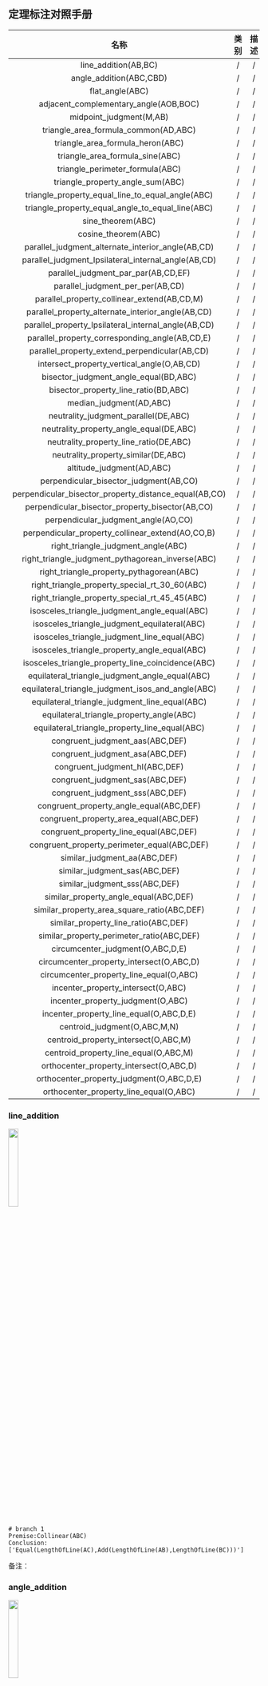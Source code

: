 ## 定理标注对照手册
| 名称 | 类别 | 描述 |
| :--: | :--: | :--: |
| line_addition(AB,BC) | / | / |
| angle_addition(ABC,CBD) | / | / |
| flat_angle(ABC) | / | / |
| adjacent_complementary_angle(AOB,BOC) | / | / |
| midpoint_judgment(M,AB) | / | / |
| triangle_area_formula_common(AD,ABC) | / | / |
| triangle_area_formula_heron(ABC) | / | / |
| triangle_area_formula_sine(ABC) | / | / |
| triangle_perimeter_formula(ABC) | / | / |
| triangle_property_angle_sum(ABC) | / | / |
| triangle_property_equal_line_to_equal_angle(ABC) | / | / |
| triangle_property_equal_angle_to_equal_line(ABC) | / | / |
| sine_theorem(ABC) | / | / |
| cosine_theorem(ABC) | / | / |
| parallel_judgment_alternate_interior_angle(AB,CD) | / | / |
| parallel_judgment_Ipsilateral_internal_angle(AB,CD) | / | / |
| parallel_judgment_par_par(AB,CD,EF) | / | / |
| parallel_judgment_per_per(AB,CD) | / | / |
| parallel_property_collinear_extend(AB,CD,M) | / | / |
| parallel_property_alternate_interior_angle(AB,CD) | / | / |
| parallel_property_Ipsilateral_internal_angle(AB,CD) | / | / |
| parallel_property_corresponding_angle(AB,CD,E) | / | / |
| parallel_property_extend_perpendicular(AB,CD) | / | / |
| intersect_property_vertical_angle(O,AB,CD) | / | / |
| bisector_judgment_angle_equal(BD,ABC) | / | / |
| bisector_property_line_ratio(BD,ABC) | / | / |
| median_judgment(AD,ABC) | / | / |
| neutrality_judgment_parallel(DE,ABC) | / | / |
| neutrality_property_angle_equal(DE,ABC) | / | / |
| neutrality_property_line_ratio(DE,ABC) | / | / |
| neutrality_property_similar(DE,ABC) | / | / |
| altitude_judgment(AD,ABC) | / | / |
| perpendicular_bisector_judgment(AB,CO) | / | / |
| perpendicular_bisector_property_distance_equal(AB,CO) | / | / |
| perpendicular_bisector_property_bisector(AB,CO) | / | / |
| perpendicular_judgment_angle(AO,CO) | / | / |
| perpendicular_property_collinear_extend(AO,CO,B) | / | / |
| right_triangle_judgment_angle(ABC) | / | / |
| right_triangle_judgment_pythagorean_inverse(ABC) | / | / |
| right_triangle_property_pythagorean(ABC) | / | / |
| right_triangle_property_special_rt_30_60(ABC) | / | / |
| right_triangle_property_special_rt_45_45(ABC) | / | / |
| isosceles_triangle_judgment_angle_equal(ABC) | / | / |
| isosceles_triangle_judgment_equilateral(ABC) | / | / |
| isosceles_triangle_judgment_line_equal(ABC) | / | / |
| isosceles_triangle_property_angle_equal(ABC) | / | / |
| isosceles_triangle_property_line_coincidence(ABC) | / | / |
| equilateral_triangle_judgment_angle_equal(ABC) | / | / |
| equilateral_triangle_judgment_isos_and_angle(ABC) | / | / |
| equilateral_triangle_judgment_line_equal(ABC) | / | / |
| equilateral_triangle_property_angle(ABC) | / | / |
| equilateral_triangle_property_line_equal(ABC) | / | / |
| congruent_judgment_aas(ABC,DEF) | / | / |
| congruent_judgment_asa(ABC,DEF) | / | / |
| congruent_judgment_hl(ABC,DEF) | / | / |
| congruent_judgment_sas(ABC,DEF) | / | / |
| congruent_judgment_sss(ABC,DEF) | / | / |
| congruent_property_angle_equal(ABC,DEF) | / | / |
| congruent_property_area_equal(ABC,DEF) | / | / |
| congruent_property_line_equal(ABC,DEF) | / | / |
| congruent_property_perimeter_equal(ABC,DEF) | / | / |
| similar_judgment_aa(ABC,DEF) | / | / |
| similar_judgment_sas(ABC,DEF) | / | / |
| similar_judgment_sss(ABC,DEF) | / | / |
| similar_property_angle_equal(ABC,DEF) | / | / |
| similar_property_area_square_ratio(ABC,DEF) | / | / |
| similar_property_line_ratio(ABC,DEF) | / | / |
| similar_property_perimeter_ratio(ABC,DEF) | / | / |
| circumcenter_judgment(O,ABC,D,E) | / | / |
| circumcenter_property_intersect(O,ABC,D) | / | / |
| circumcenter_property_line_equal(O,ABC) | / | / |
| incenter_property_intersect(O,ABC) | / | / |
| incenter_property_judgment(O,ABC) | / | / |
| incenter_property_line_equal(O,ABC,D,E) | / | / |
| centroid_judgment(O,ABC,M,N) | / | / |
| centroid_property_intersect(O,ABC,M) | / | / |
| centroid_property_line_equal(O,ABC,M) | / | / |
| orthocenter_property_intersect(O,ABC,D) | / | / |
| orthocenter_property_judgment(O,ABC,D,E) | / | / |
| orthocenter_property_line_equal(O,ABC) | / | / |

### line_addition
<div>
    <img src="cowork-pic/line_addition.png"  width="20%">
</div>

    # branch 1
    Premise:Collinear(ABC)
    Conclusion:['Equal(LengthOfLine(AC),Add(LengthOfLine(AB),LengthOfLine(BC)))']
备注：  

### angle_addition
<div>
    <img src="cowork-pic/angle_addition.png"  width="20%">
</div>

    # branch 1
    Premise:Angle(ABC)&Angle(CBD)
    Conclusion:['Equal(MeasureOfAngle(ABD),Add(MeasureOfAngle(ABC),MeasureOfAngle(CBD)))']
备注：  

### flat_angle
<div>
    <img src="cowork-pic/flat_angle.png"  width="20%">
</div>

    # branch 1
    Premise:Collinear(ABC)
    Conclusion:['Equal(MeasureOfAngle(ABC),180)', 'Equal(MeasureOfAngle(CBA),180)']
备注：  

### adjacent_complementary_angle
<div>
    <img src="cowork-pic/adjacent_complementary_angle.png"  width="20%">
</div>

    # branch 1
    Premise:Angle(AOB)&Angle(BOC)&Collinear(AOC)
    Conclusion:['Equal(Add(MeasureOfAngle(AOB),MeasureOfAngle(BOC)),180)']
备注：  

### midpoint_judgment
<div>
    <img src="cowork-pic/midpoint_judgment.png"  width="20%">
</div>

    # branch 1
    Premise:Collinear(AMB)&Equal(LengthOfLine(AM),LengthOfLine(MB))
    Conclusion:['Midpoint(M,AB)']
备注：  

### triangle_area_formula_common
<div>
    <img src="cowork-pic/triangle_area_formula_common.png"  width="20%">
</div>

    # branch 1
    Premise:IsAltitude(AD,ABC)
    Conclusion:['Equal(AreaOfTriangle(ABC),Mul(LengthOfLine(AD),LengthOfLine(BC),0.5))']
备注：  

### triangle_area_formula_heron
<div>
    <img src="cowork-pic/triangle_area_formula_heron.png"  width="20%">
</div>

    # branch 1
    Premise:Triangle(ABC)
    Conclusion:['Equal(AreaOfTriangle(ABC),Pow(Mul(Mul(Add(LengthOfLine(AB),LengthOfLine(BC),LengthOfLine(AC)),0.5),Sub(Mul(Add(LengthOfLine(AB),LengthOfLine(BC),LengthOfLine(AC)),0.5),LengthOfLine(AB)),Sub(Mul(Add(LengthOfLine(AB),LengthOfLine(BC),LengthOfLine(AC)),0.5),LengthOfLine(BC)),Sub(Mul(Add(LengthOfLine(AB),LengthOfLine(BC),LengthOfLine(AC)),0.5),LengthOfLine(CA))),0.5))']
备注：  

### triangle_area_formula_sine
<div>
    <img src="cowork-pic/triangle_area_formula_sine.png"  width="20%">
</div>

    # branch 1
    Premise:Triangle(ABC)
    Conclusion:['Equal(AreaOfTriangle(ABC),Mul(LengthOfLine(AB),LengthOfLine(AC),Sin(MeasureOfAngle(CAB)),1/2))']
备注：  

### triangle_perimeter_formula
<div>
    <img src="cowork-pic/triangle_perimeter_formula.png"  width="20%">
</div>

    # branch 1
    Premise:Triangle(ABC)
    Conclusion:['Equal(PerimeterOfTriangle(ABC),Add(LengthOfLine(AB),LengthOfLine(BC),LengthOfLine(CA)))']
备注：  

### triangle_property_angle_sum
<div>
    <img src="cowork-pic/triangle_property_angle_sum.png"  width="20%">
</div>

    # branch 1
    Premise:Triangle(ABC)
    Conclusion:['Equal(Add(MeasureOfAngle(ABC),MeasureOfAngle(BCA),MeasureOfAngle(CAB)),180)']
备注：  

### triangle_property_equal_line_to_equal_angle
<div>
    <img src="cowork-pic/triangle_property_equal_line_to_equal_angle.png"  width="20%">
</div>

    # branch 1
    Premise:Triangle(ABC)&Equal(LengthOfLine(AB),LengthOfLine(AC))
    Conclusion:['Equal(MeasureOfAngle(ABC),MeasureOfAngle(BCA))']
备注：  

### triangle_property_equal_angle_to_equal_line
<div>
    <img src="cowork-pic/triangle_property_equal_angle_to_equal_line.png"  width="20%">
</div>

    # branch 1
    Premise:Triangle(ABC)&Equal(MeasureOfAngle(ABC),MeasureOfAngle(BCA))
    Conclusion:['Equal(LengthOfLine(AB),LengthOfLine(AC))']
备注：  

### sine_theorem
<div>
    <img src="cowork-pic/sine_theorem.png"  width="20%">
</div>

    # branch 1
    Premise:Triangle(ABC)
    Conclusion:['Equal(Mul(LengthOfLine(AB),Sin(MeasureOfAngle(ABC))),Mul(LengthOfLine(AC),Sin(MeasureOfAngle(BCA))))']
备注：  

### cosine_theorem
<div>
    <img src="cowork-pic/cosine_theorem.png"  width="20%">
</div>

    # branch 1
    Premise:Triangle(ABC)
    Conclusion:['Equal(Add(Pow(LengthOfLine(BC),2),Mul(2,LengthOfLine(AB),LengthOfLine(AC),Cos(MeasureOfAngle(CAB)))),Add(Pow(LengthOfLine(AB),2),Pow(LengthOfLine(AC),2)))']
备注：  

### parallel_judgment_alternate_interior_angle
<div>
    <img src="cowork-pic/parallel_judgment_alternate_interior_angle.png"  width="20%">
</div>

    # branch 1
    Premise:Angle(BAD)&Angle(CDA)&Equal(MeasureOfAngle(BAD),MeasureOfAngle(CDA))
    Conclusion:['Parallel(AB,CD)']
备注：  

### parallel_judgment_Ipsilateral_internal_angle
<div>
    <img src="cowork-pic/parallel_judgment_Ipsilateral_internal_angle.png"  width="20%">
</div>

    # branch 1
    Premise:Angle(BAC)&Angle(ACD)&Equal(Add(MeasureOfAngle(BAC),MeasureOfAngle(ACD)),180)
    Conclusion:['Parallel(AB,CD)']
备注：  

### parallel_judgment_par_par
<div>
    <img src="cowork-pic/parallel_judgment_par_par.png"  width="20%">
</div>

    # branch 1
    Premise:Parallel(AB,CD)&Parallel(CD,EF)
    Conclusion:['Parallel(AB,EF)']
备注：  

### parallel_judgment_per_per
<div>
    <img src="cowork-pic/parallel_judgment_per_per.png"  width="20%">
</div>

    # branch 1
    Premise:Perpendicular(BA,CA)&Perpendicular(AC,DC)
    Conclusion:['Parallel(AB,CD)']
    # branch 2
    Premise:Perpendicular(CD,AD)&Perpendicular(BA,DA)
    Conclusion:['Parallel(AB,CD)']
备注：  

### parallel_property_collinear_extend
<div>
    <img src="cowork-pic/parallel_property_collinear_extend.png"  width="20%">
</div>

    # branch 1
    Premise:Collinear(AMB)&Parallel(AB,CD)
    Conclusion:['Parallel(AM,CD)', 'Parallel(MB,CD)']
    # branch 2
    Premise:Collinear(MAB)&Parallel(AB,CD)
    Conclusion:['Parallel(MA,CD)', 'Parallel(MB,CD)']
    # branch 3
    Premise:Collinear(ABM)&Parallel(AB,CD)
    Conclusion:['Parallel(AM,CD)', 'Parallel(BM,CD)']
备注：  

### parallel_property_alternate_interior_angle
<div>
    <img src="cowork-pic/parallel_property_alternate_interior_angle.png"  width="20%">
</div>

    # branch 1
    Premise:Parallel(AB,CD)&Line(AD)
    Conclusion:['Equal(MeasureOfAngle(BAD),MeasureOfAngle(CDA))']
备注：  

### parallel_property_Ipsilateral_internal_angle
<div>
    <img src="cowork-pic/parallel_property_Ipsilateral_internal_angle.png"  width="20%">
</div>

    # branch 1
    Premise:Parallel(AB,CD)&Line(AC)
    Conclusion:['Equal(Add(MeasureOfAngle(BAC),MeasureOfAngle(ACD)),180)']
备注：  

### parallel_property_corresponding_angle
<div>
    <img src="cowork-pic/parallel_property_corresponding_angle.png"  width="20%">
</div>

    # branch 1
    Premise:Parallel(AB,CD)&Collinear(EAC)
    Conclusion:['Equal(MeasureOfAngle(EAB),MeasureOfAngle(ACD))']
    # branch 2
    Premise:Parallel(AB,CD)&Collinear(ACE)
    Conclusion:['Equal(MeasureOfAngle(BAC),MeasureOfAngle(DCE))']
备注：  

### parallel_property_extend_perpendicular
<div>
    <img src="cowork-pic/parallel_property_extend_perpendicular.png"  width="20%">
</div>

    # branch 1
    Premise:Parallel(AB,CD)&Perpendicular(AC,DC)
    Conclusion:['Perpendicular(BA,CA)']
    # branch 2
    Premise:Parallel(AB,CD)&Perpendicular(BA,CA)
    Conclusion:['Perpendicular(AC,DC)']
备注：  

### intersect_property_vertical_angle
<div>
    <img src="cowork-pic/intersect_property_vertical_angle.png"  width="20%">
</div>

    # branch 1
    Premise:Intersect(O,AB,CD)
    Conclusion:['Equal(MeasureOfAngle(AOC),MeasureOfAngle(BOD))']
备注：  

### bisector_judgment_angle_equal
<div>
    <img src="cowork-pic/bisector_judgment_angle_equal.png"  width="20%">
</div>

    # branch 1
    Premise:Angle(ABD)&Angle(DBC)&Equal(MeasureOfAngle(ABD),MeasureOfAngle(DBC))
    Conclusion:['Bisector(BD,ABC)']
备注：  

### bisector_property_line_ratio
<div>
    <img src="cowork-pic/bisector_property_line_ratio.png"  width="20%">
</div>

    # branch 1
    Premise:Bisector(BD,ABC)&Collinear(CDA)
    Conclusion:['Equal(Mul(LengthOfLine(CD),LengthOfLine(BA)),Mul(LengthOfLine(DA),LengthOfLine(BC)))']
备注：  

### median_judgment
<div>
    <img src="cowork-pic/median_judgment.png"  width="20%">
</div>

    # branch 1
    Premise:Triangle(ABC)&Midpoint(D,BC)&Line(AD)
    Conclusion:['Median(AD,ABC)']
备注：  

### neutrality_judgment_parallel
<div>
    <img src="cowork-pic/neutrality_judgment_parallel.png"  width="20%">
</div>

    # branch 1
    Premise:Triangle(ABC)&Collinear(ADB)&Collinear(AEC)&Parallel(DE,BC)
    Conclusion:['Neutrality(DE,ABC)']
备注：  

### neutrality_property_angle_equal
<div>
    <img src="cowork-pic/neutrality_property_angle_equal.png"  width="20%">
</div>

    # branch 1
    Premise:Neutrality(DE,ABC)
    Conclusion:['Equal(MeasureOfAngle(ADE),MeasureOfAngle(ABC))', 'Equal(MeasureOfAngle(DEA),MeasureOfAngle(BCA))']
备注：  

### neutrality_property_line_ratio
<div>
    <img src="cowork-pic/neutrality_property_line_ratio.png"  width="20%">
</div>

    # branch 1
    Premise:Neutrality(DE,ABC)
    Conclusion:['Equal(Mul(LengthOfLine(AD),LengthOfLine(EC)),Mul(LengthOfLine(DB),LengthOfLine(AE)))']
备注：  

### neutrality_property_similar
<div>
    <img src="cowork-pic/neutrality_property_similar.png"  width="20%">
</div>

    # branch 1
    Premise:Neutrality(DE,ABC)
    Conclusion:['Similar(ABC,ADE)']
备注：  

### altitude_judgment
<div>
    <img src="cowork-pic/altitude_judgment.png"  width="20%">
</div>

    # branch 1
    Premise:Triangle(ABC)&Collinear(BDC)&Line(AD)&(Equal(MeasureOfAngle(BDA),90)|Equal(MeasureOfAngle(ADC),90))
    Conclusion:['IsAltitude(AD,ABC)']
备注：  

### perpendicular_bisector_judgment
<div>
    <img src="cowork-pic/perpendicular_bisector_judgment.png"  width="20%">
</div>

    # branch 1
    Premise:Collinear(AOB)&(Perpendicular(AO,CO)|Equal(MeasureOfAngle(AOC),90)|Perpendicular(CO,BO)|Equal(MeasureOfAngle(COB),90))&(Midpoint(O,AB)|Equal(LengthOfLine(AO),LengthOfLine(OB)))
    Conclusion:['PerpendicularBisector(AB,CO)']
备注：  

### perpendicular_bisector_property_distance_equal
<div>
    <img src="cowork-pic/perpendicular_bisector_property_distance_equal.png"  width="20%">
</div>

    # branch 1
    Premise:PerpendicularBisector(AB,CO)
    Conclusion:['Equal(LengthOfLine(CA),LengthOfLine(CB))']
备注：  

### perpendicular_bisector_property_bisector
<div>
    <img src="cowork-pic/perpendicular_bisector_property_bisector.png"  width="20%">
</div>

    # branch 1
    Premise:PerpendicularBisector(AB,CO)&Angle(BCO)&Angle(OCA)
    Conclusion:['Bisector(CO,BCA)']
备注：  

### perpendicular_judgment_angle
<div>
    <img src="cowork-pic/perpendicular_judgment_angle.png"  width="20%">
</div>

    # branch 1
    Premise:Angle(AOC)&Equal(MeasureOfAngle(AOC),90)
    Conclusion:['Perpendicular(AO,CO)']
备注：  

### perpendicular_property_collinear_extend
<div>
    <img src="cowork-pic/perpendicular_property_collinear_extend.png"  width="20%">
</div>

    # branch 1
    Premise:Perpendicular(AO,CO)&Collinear(AOB)
    Conclusion:['Perpendicular(CO,BO)']
    # branch 2
    Premise:Perpendicular(AO,CO)&Collinear(BOC)
    Conclusion:['Perpendicular(BO,AO)']
    # branch 3
    Premise:Perpendicular(AO,CO)&(Collinear(ABO)|Collinear(BAO))
    Conclusion:['Perpendicular(BO,CO)']
    # branch 4
    Premise:Perpendicular(AO,CO)&(Collinear(OBC)|Collinear(OCB))
    Conclusion:['Perpendicular(AO,BO)']
备注：  

### right_triangle_judgment_angle
<div>
    <img src="cowork-pic/right_triangle_judgment_angle.png"  width="20%">
</div>

    # branch 1
    Premise:Triangle(ABC)&(Perpendicular(AB,CB)|Equal(MeasureOfAngle(ABC),90))
    Conclusion:['RightTriangle(ABC)']
备注：  

### right_triangle_judgment_pythagorean_inverse
<div>
    <img src="cowork-pic/right_triangle_judgment_pythagorean_inverse.png"  width="20%">
</div>

    # branch 1
    Premise:Triangle(ABC)&Equal(Add(Pow(LengthOfLine(AB),2),Pow(LengthOfLine(BC),2)),Pow(LengthOfLine(AC),2))
    Conclusion:['RightTriangle(ABC)']
备注：  

### right_triangle_property_pythagorean
<div>
    <img src="cowork-pic/right_triangle_property_pythagorean.png"  width="20%">
</div>

    # branch 1
    Premise:RightTriangle(ABC)
    Conclusion:['Equal(Add(Pow(LengthOfLine(AB),2),Pow(LengthOfLine(BC),2)),Pow(LengthOfLine(AC),2))']
备注：  

### right_triangle_property_special_rt_30_60
<div>
    <img src="cowork-pic/right_triangle_property_special_rt_30_60.png"  width="20%">
</div>

    # branch 1
    Premise:RightTriangle(ABC)&(Equal(MeasureOfAngle(CAB),30)|Equal(MeasureOfAngle(BCA),60))
    Conclusion:['Equal(LengthOfLine(AB),Mul(LengthOfLine(BC),1.7321))', 'Equal(LengthOfLine(AC),Mul(LengthOfLine(BC),2))']
    # branch 2
    Premise:RightTriangle(ABC)&(Equal(MeasureOfAngle(CAB),60)|Equal(MeasureOfAngle(BCA),30))
    Conclusion:['Equal(LengthOfLine(BC),Mul(LengthOfLine(AB),1.7321))', 'Equal(LengthOfLine(AC),Mul(LengthOfLine(AB),2))']
备注：  

### right_triangle_property_special_rt_45_45
<div>
    <img src="cowork-pic/right_triangle_property_special_rt_45_45.png"  width="20%">
</div>

    # branch 1
    Premise:RightTriangle(ABC)&(Equal(MeasureOfAngle(CAB),45)|Equal(MeasureOfAngle(BCA),45))
    Conclusion:['Equal(LengthOfLine(AB),LengthOfLine(BC))', 'Equal(LengthOfLine(AC),Mul(LengthOfLine(AB),1.4142))']
备注：  

### isosceles_triangle_judgment_angle_equal
<div>
    <img src="cowork-pic/isosceles_triangle_judgment_angle_equal.png"  width="20%">
</div>

    # branch 1
    Premise:Triangle(ABC)&Equal(MeasureOfAngle(ABC),MeasureOfAngle(BCA))
    Conclusion:['IsoscelesTriangle(ABC)']
备注：  

### isosceles_triangle_judgment_equilateral
<div>
    <img src="cowork-pic/isosceles_triangle_judgment_equilateral.png"  width="20%">
</div>

    # branch 1
    Premise:EquilateralTriangle(ABC)
    Conclusion:['IsoscelesTriangle(ABC)']
备注：  

### isosceles_triangle_judgment_line_equal
<div>
    <img src="cowork-pic/isosceles_triangle_judgment_line_equal.png"  width="20%">
</div>

    # branch 1
    Premise:Triangle(ABC)&Equal(LengthOfLine(AB),LengthOfLine(AC))
    Conclusion:['IsoscelesTriangle(ABC)']
备注：  

### isosceles_triangle_property_angle_equal
<div>
    <img src="cowork-pic/isosceles_triangle_property_angle_equal.png"  width="20%">
</div>

    # branch 1
    Premise:IsoscelesTriangle(ABC)
    Conclusion:['Equal(MeasureOfAngle(ABC),MeasureOfAngle(BCA))']
备注：  

### isosceles_triangle_property_line_coincidence
<div>
    <img src="cowork-pic/isosceles_triangle_property_line_coincidence.png"  width="20%">
</div>

    # branch 1
    Premise:IsoscelesTriangle(ABC)&IsAltitude(AM,ABC)
    Conclusion:['Median(AM,ABC)', 'Bisector(AM,CAB)']
    # branch 2
    Premise:IsoscelesTriangle(ABC)&Median(AM,ABC)
    Conclusion:['IsAltitude(AM,ABC)', 'Bisector(AM,CAB)']
    # branch 3
    Premise:IsoscelesTriangle(ABC)&Collinear(BMC)&Bisector(AM,CAB)
    Conclusion:['IsAltitude(AM,ABC)', 'Median(AM,ABC)']
备注：  

### equilateral_triangle_judgment_angle_equal
<div>
    <img src="cowork-pic/equilateral_triangle_judgment_angle_equal.png"  width="20%">
</div>

    # branch 1
    Premise:Triangle(ABC)&Equal(MeasureOfAngle(ABC),MeasureOfAngle(BCA))&Equal(MeasureOfAngle(BCA),MeasureOfAngle(CAB))
    Conclusion:['EquilateralTriangle(ABC)']
备注：  

### equilateral_triangle_judgment_isos_and_angle
<div>
    <img src="cowork-pic/equilateral_triangle_judgment_isos_and_angle.png"  width="20%">
</div>

    # branch 1
    Premise:IsoscelesTriangle(ABC)&(Equal(MeasureOfAngle(ABC),60)|Equal(MeasureOfAngle(BCA),60)|Equal(MeasureOfAngle(CAB),60))
    Conclusion:['EquilateralTriangle(ABC)']
备注：  

### equilateral_triangle_judgment_line_equal
<div>
    <img src="cowork-pic/equilateral_triangle_judgment_line_equal.png"  width="20%">
</div>

    # branch 1
    Premise:Triangle(ABC)&Equal(LengthOfLine(AB),LengthOfLine(BC))&Equal(LengthOfLine(BC),LengthOfLine(AC))
    Conclusion:['EquilateralTriangle(ABC)']
备注：  

### equilateral_triangle_property_angle
<div>
    <img src="cowork-pic/equilateral_triangle_property_angle.png"  width="20%">
</div>

    # branch 1
    Premise:EquilateralTriangle(ABC)
    Conclusion:['Equal(MeasureOfAngle(ABC),60)']
备注：  

### equilateral_triangle_property_line_equal
<div>
    <img src="cowork-pic/equilateral_triangle_property_line_equal.png"  width="20%">
</div>

    # branch 1
    Premise:EquilateralTriangle(ABC)
    Conclusion:['Equal(LengthOfLine(AB),LengthOfLine(BC))']
备注：  

### congruent_judgment_aas
<div>
    <img src="cowork-pic/congruent_judgment_aas.png"  width="20%">
</div>

    # branch 1
    Premise:Triangle(ABC)&Triangle(DEF)&Equal(MeasureOfAngle(ABC),MeasureOfAngle(DEF))&Equal(MeasureOfAngle(BCA),MeasureOfAngle(EFD))&Equal(LengthOfLine(CA),LengthOfLine(FD))
    Conclusion:['Congruent(ABC,DEF)']
    # branch 2
    Premise:Triangle(ABC)&Triangle(DEF)&Equal(MeasureOfAngle(ABC),MeasureOfAngle(EFD))&Equal(MeasureOfAngle(BCA),MeasureOfAngle(DEF))&Equal(LengthOfLine(CA),LengthOfLine(DE))
    Conclusion:['MirrorCongruent(ABC,DEF)']
备注：  

### congruent_judgment_asa
<div>
    <img src="cowork-pic/congruent_judgment_asa.png"  width="20%">
</div>

    # branch 1
    Premise:Triangle(ABC)&Triangle(DEF)&Equal(MeasureOfAngle(ABC),MeasureOfAngle(DEF))&Equal(LengthOfLine(BC),LengthOfLine(EF))&Equal(MeasureOfAngle(BCA),MeasureOfAngle(EFD))
    Conclusion:['Congruent(ABC,DEF)']
    # branch 2
    Premise:Triangle(ABC)&Triangle(DEF)&Equal(MeasureOfAngle(ABC),MeasureOfAngle(EFD))&Equal(LengthOfLine(BC),LengthOfLine(EF))&Equal(MeasureOfAngle(BCA),MeasureOfAngle(DEF))
    Conclusion:['MirrorCongruent(ABC,DEF)']
备注：  

### congruent_judgment_hl
<div>
    <img src="cowork-pic/congruent_judgment_hl.png"  width="20%">
</div>

    # branch 1
    Premise:RightTriangle(ABC)&RightTriangle(DEF)&Equal(LengthOfLine(AC),LengthOfLine(DF))&(Equal(LengthOfLine(AB),LengthOfLine(DE))|Equal(LengthOfLine(BC),LengthOfLine(EF)))
    Conclusion:['Congruent(ABC,DEF)']
    # branch 2
    Premise:RightTriangle(BCA)&RightTriangle(DEF)&Equal(LengthOfLine(AB),LengthOfLine(DF))&(Equal(LengthOfLine(AC),LengthOfLine(DE))|Equal(LengthOfLine(BC),LengthOfLine(EF)))
    Conclusion:['MirrorCongruent(ABC,DEF)']
备注：  

### congruent_judgment_sas
<div>
    <img src="cowork-pic/congruent_judgment_sas.png"  width="20%">
</div>

    # branch 1
    Premise:Triangle(ABC)&Triangle(DEF)&Equal(LengthOfLine(AB),LengthOfLine(DE))&Equal(MeasureOfAngle(ABC),MeasureOfAngle(DEF))&Equal(LengthOfLine(BC),LengthOfLine(EF))
    Conclusion:['Congruent(ABC,DEF)']
    # branch 2
    Premise:Triangle(ABC)&Triangle(DEF)&Equal(LengthOfLine(AB),LengthOfLine(FD))&Equal(MeasureOfAngle(ABC),MeasureOfAngle(EFD))&Equal(LengthOfLine(BC),LengthOfLine(EF))
    Conclusion:['MirrorCongruent(ABC,DEF)']
备注：  

### congruent_judgment_sss
<div>
    <img src="cowork-pic/congruent_judgment_sss.png"  width="20%">
</div>

    # branch 1
    Premise:Triangle(ABC)&Triangle(DEF)&Equal(LengthOfLine(AB),LengthOfLine(DE))&Equal(LengthOfLine(BC),LengthOfLine(EF))&Equal(LengthOfLine(CA),LengthOfLine(FD))
    Conclusion:['Congruent(ABC,DEF)']
    # branch 2
    Premise:Triangle(ABC)&Triangle(DEF)&Equal(LengthOfLine(AB),LengthOfLine(FD))&Equal(LengthOfLine(BC),LengthOfLine(EF))&Equal(LengthOfLine(CA),LengthOfLine(DE))
    Conclusion:['MirrorCongruent(ABC,DEF)']
备注：  

### congruent_property_angle_equal
<div>
    <img src="cowork-pic/congruent_property_angle_equal.png"  width="20%">
</div>

    # branch 1
    Premise:Congruent(ABC,DEF)
    Conclusion:['Equal(MeasureOfAngle(ABC),MeasureOfAngle(DEF))']
    # branch 2
    Premise:MirrorCongruent(ABC,DEF)
    Conclusion:['Equal(MeasureOfAngle(ABC),MeasureOfAngle(EFD))']
备注：  

### congruent_property_area_equal
<div>
    <img src="cowork-pic/congruent_property_area_equal.png"  width="20%">
</div>

    # branch 1
    Premise:Congruent(ABC,DEF)
    Conclusion:['Equal(AreaOfTriangle(ABC),AreaOfTriangle(DEF))']
    # branch 2
    Premise:MirrorCongruent(ABC,DEF)
    Conclusion:['Equal(AreaOfTriangle(ABC),AreaOfTriangle(DEF))']
备注：  

### congruent_property_line_equal
<div>
    <img src="cowork-pic/congruent_property_line_equal.png"  width="20%">
</div>

    # branch 1
    Premise:Congruent(ABC,DEF)
    Conclusion:['Equal(LengthOfLine(AB),LengthOfLine(DE))']
    # branch 2
    Premise:MirrorCongruent(ABC,DEF)
    Conclusion:['Equal(LengthOfLine(AB),LengthOfLine(DF))']
备注：  

### congruent_property_perimeter_equal
<div>
    <img src="cowork-pic/congruent_property_perimeter_equal.png"  width="20%">
</div>

    # branch 1
    Premise:Congruent(ABC,DEF)
    Conclusion:['Equal(PerimeterOfTriangle(ABC),PerimeterOfTriangle(DEF))']
    # branch 2
    Premise:MirrorCongruent(ABC,DEF)
    Conclusion:['Equal(PerimeterOfTriangle(ABC),PerimeterOfTriangle(DEF))']
备注：  

### similar_judgment_aa
<div>
    <img src="cowork-pic/similar_judgment_aa.png"  width="20%">
</div>

    # branch 1
    Premise:Triangle(ABC)&Triangle(DEF)&Equal(MeasureOfAngle(CAB),MeasureOfAngle(FDE))&Equal(MeasureOfAngle(ABC),MeasureOfAngle(DEF))
    Conclusion:['Similar(ABC,DEF)']
    # branch 2
    Premise:Triangle(ABC)&Triangle(DEF)&Equal(MeasureOfAngle(CAB),MeasureOfAngle(FDE))&Equal(MeasureOfAngle(ABC),MeasureOfAngle(EFD))
    Conclusion:['MirrorSimilar(ABC,DEF)']
备注：  

### similar_judgment_sas
<div>
    <img src="cowork-pic/similar_judgment_sas.png"  width="20%">
</div>

    # branch 1
    Premise:Triangle(ABC)&Triangle(DEF)&Equal(Mul(LengthOfLine(AB),LengthOfLine(EF)),Mul(LengthOfLine(DE),LengthOfLine(BC)))&Equal(MeasureOfAngle(ABC),MeasureOfAngle(DEF))
    Conclusion:['Similar(ABC,DEF)']
    # branch 2
    Premise:Triangle(ABC)&Triangle(DEF)&Equal(Mul(LengthOfLine(AB),LengthOfLine(EF)),Mul(LengthOfLine(FD),LengthOfLine(BC)))&Equal(MeasureOfAngle(ABC),MeasureOfAngle(EFD))
    Conclusion:['MirrorSimilar(ABC,DEF)']
备注：  

### similar_judgment_sss
<div>
    <img src="cowork-pic/similar_judgment_sss.png"  width="20%">
</div>

    # branch 1
    Premise:Triangle(ABC)&Triangle(DEF)&Equal(Mul(LengthOfLine(AB),LengthOfLine(EF)),Mul(LengthOfLine(DE),LengthOfLine(BC)))&Equal(Mul(LengthOfLine(AB),LengthOfLine(DF)),Mul(LengthOfLine(DE),LengthOfLine(CA)))
    Conclusion:['Similar(ABC,DEF)']
    # branch 2
    Premise:Triangle(ABC)&Triangle(DEF)&Equal(Mul(LengthOfLine(AB),LengthOfLine(EF)),Mul(LengthOfLine(FD),LengthOfLine(BC)))&Equal(Mul(LengthOfLine(AB),LengthOfLine(DE)),Mul(LengthOfLine(FD),LengthOfLine(CA)))
    Conclusion:['MirrorSimilar(ABC,DEF)']
备注：  

### similar_property_angle_equal
<div>
    <img src="cowork-pic/similar_property_angle_equal.png"  width="20%">
</div>

    # branch 1
    Premise:Similar(ABC,DEF)
    Conclusion:['Equal(MeasureOfAngle(ABC),MeasureOfAngle(DEF))']
    # branch 2
    Premise:MirrorSimilar(ABC,DEF)
    Conclusion:['Equal(MeasureOfAngle(ABC),MeasureOfAngle(EFD))']
备注：  

### similar_property_area_square_ratio
<div>
    <img src="cowork-pic/similar_property_area_square_ratio.png"  width="20%">
</div>

    # branch 1
    Premise:Similar(ABC,DEF)
    Conclusion:['Equal(Mul(LengthOfLine(AB),LengthOfLine(AB),AreaOfTriangle(DEF)),Mul(LengthOfLine(DE),LengthOfLine(DE),AreaOfTriangle(ABC)))']
    # branch 2
    Premise:MirrorSimilar(ABC,DEF)
    Conclusion:['Equal(Mul(LengthOfLine(AB),LengthOfLine(AB),AreaOfTriangle(DEF)),Mul(LengthOfLine(FD),LengthOfLine(FD),AreaOfTriangle(ABC)))']
备注：  

### similar_property_line_ratio
<div>
    <img src="cowork-pic/similar_property_line_ratio.png"  width="20%">
</div>

    # branch 1
    Premise:Similar(ABC,DEF)
    Conclusion:['Equal(Mul(LengthOfLine(AB),LengthOfLine(EF)),Mul(LengthOfLine(DE),LengthOfLine(BC)))']
    # branch 2
    Premise:MirrorSimilar(ABC,DEF)
    Conclusion:['Equal(Mul(LengthOfLine(AB),LengthOfLine(EF)),Mul(LengthOfLine(FD),LengthOfLine(BC)))']
备注：  

### similar_property_perimeter_ratio
<div>
    <img src="cowork-pic/similar_property_perimeter_ratio.png"  width="20%">
</div>

    # branch 1
    Premise:Similar(ABC,DEF)
    Conclusion:['Equal(Mul(LengthOfLine(AB),PerimeterOfTriangle(DEF)),Mul(LengthOfLine(DE),PerimeterOfTriangle(ABC)))']
    # branch 2
    Premise:MirrorSimilar(ABC,DEF)
    Conclusion:['Equal(Mul(LengthOfLine(AB),PerimeterOfTriangle(DEF)),Mul(LengthOfLine(FD),PerimeterOfTriangle(ABC)))']
备注：  

### circumcenter_judgment
<div>
    <img src="cowork-pic/circumcenter_judgment.png"  width="20%">
</div>

    # branch 1
    Premise:Triangle(ABC)&Collinear(BDC)&Collinear(CEA)&PerpendicularBisector(BC,OD)&PerpendicularBisector(CA,OE)
    Conclusion:['Circumcenter(O,ABC)']
备注：  

### circumcenter_property_intersect
<div>
    <img src="cowork-pic/circumcenter_property_intersect.png"  width="20%">
</div>

    # branch 1
    Premise:Circumcenter(O,ABC)&Collinear(BDC)&(Perpendicular(BD,OD)|Perpendicular(OD,CD))
    Conclusion:['PerpendicularBisector(BC,OD)']
    # branch 2
    Premise:Circumcenter(O,ABC)&Midpoint(M,BC)
    Conclusion:['PerpendicularBisector(BC,OM)']
备注：  

### circumcenter_property_line_equal
<div>
    <img src="cowork-pic/circumcenter_property_line_equal.png"  width="20%">
</div>

    # branch 1
    Premise:Circumcenter(O,ABC)
    Conclusion:['Equal(LengthOfLine(OA),LengthOfLine(OB))']
备注：  

### incenter_property_intersect
<div>
    <img src="cowork-pic/incenter_property_intersect.png"  width="20%">
</div>

    # branch 1
    Premise:Incenter(O,ABC)
    Conclusion:['Bisector(AO,CAB)']
备注：  

### incenter_property_judgment
<div>
    <img src="cowork-pic/incenter_property_judgment.png"  width="20%">
</div>

    # branch 1
    Premise:Triangle(ABC)&Bisector(AO,CAB)&Bisector(CO,BCA)
    Conclusion:['Incenter(O,ABC)']
备注：  

### incenter_property_line_equal
<div>
    <img src="cowork-pic/incenter_property_line_equal.png"  width="20%">
</div>

    # branch 1
    Premise:Incenter(O,ABC)&Collinear(ADB)&Collinear(BEC)&(Perpendicular(AD,OD)|Perpendicular(OD,BD))&(Perpendicular(BE,OE)|Perpendicular(OE,CE))
    Conclusion:['Equal(LengthOfLine(OD),LengthOfLine(OE))']
备注：  

### centroid_judgment
<div>
    <img src="cowork-pic/centroid_judgment.png"  width="20%">
</div>

    # branch 1
    Premise:Triangle(ABC)&Median(AM,ABC)&Median(BN,BCA)&Collinear(AOM)&Collinear(BON)
    Conclusion:['Centroid(O,ABC)']
备注：  

### centroid_property_intersect
<div>
    <img src="cowork-pic/centroid_property_intersect.png"  width="20%">
</div>

    # branch 1
    Premise:Centroid(O,ABC)&Collinear(AOM)&Collinear(BMC)
    Conclusion:['Median(AM,ABC)']
备注：  

### centroid_property_line_equal
<div>
    <img src="cowork-pic/centroid_property_line_equal.png"  width="20%">
</div>

    # branch 1
    Premise:Centroid(O,ABC)&Collinear(AOM)&Collinear(BMC)
    Conclusion:['Equal(LengthOfLine(OA),Mul(LengthOfLine(OM),2))']
备注：  

### orthocenter_property_intersect
<div>
    <img src="cowork-pic/orthocenter_property_intersect.png"  width="20%">
</div>

    # branch 1
    Premise:Orthocenter(O,ABC)&Collinear(AOD)&Collinear(BDC)
    Conclusion:['IsAltitude(AD,ABC)']
备注：  

### orthocenter_property_judgment
<div>
    <img src="cowork-pic/orthocenter_property_judgment.png"  width="20%">
</div>

    # branch 1
    Premise:Triangle(ABC)&IsAltitude(AD,ABC)&IsAltitude(BE,BCA)&Intersect(O,DA,BE)
    Conclusion:['Orthocenter(O,ABC)']
备注：  

### orthocenter_property_line_equal
<div>
    <img src="cowork-pic/orthocenter_property_line_equal.png"  width="20%">
</div>

    # branch 1
    Premise:Orthocenter(O,ABC)&Angle(COB)
    Conclusion:['Equal(MeasureOfAngle(COB),Add(MeasureOfAngle(ABC),MeasureOfAngle(BCA)))']
备注：  


